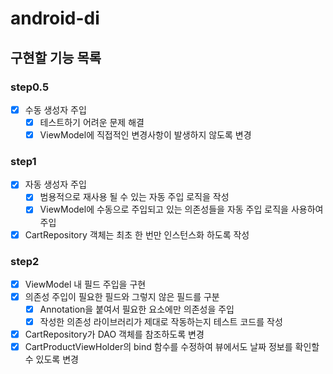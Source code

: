 # android-di

## 구현할 기능 목록

### step0.5

- [x] 수동 생성자 주입
    - [x] 테스트하기 어려운 문제 해결
    - [x] ViewModel에 직접적인 변경사항이 발생하지 않도록 변경

### step1

- [x] 자동 생성자 주입
    - [x] 범용적으로 재사용 될 수 있는 자동 주입 로직을 작성
    - [x] ViewModel에 수동으로 주입되고 있는 의존성들을 자동 주입 로직을 사용하여 주입
- [x] CartRepository 객체는 최초 한 번만 인스턴스화 하도록 작성

### step2

- [x] ViewModel 내 필드 주입을 구현
- [x] 의존성 주입이 필요한 필드와 그렇지 않은 필드를 구분
    - [x] Annotation을 붙여서 필요한 요소에만 의존성을 주입
    - [x] 작성한 의존성 라이브러리가 제대로 작동하는지 테스트 코드를 작성
- [x] CartRepository가 DAO 객체를 참조하도록 변경
- [x] CartProductViewHolder의 bind 함수를 수정하여 뷰에서도 날짜 정보를 확인할 수 있도록 변경

